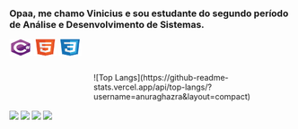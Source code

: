 ### Opaa, me chamo Vinicius e sou estudante do segundo período de Análise e Desenvolvimento de Sistemas.
<head>
 <link rel="stylesheet" href="https://cdn.jsdelivr.net/gh/devicons/devicon@v2.15.1/devicon.min.css">
 <link rel="stylesheet" href="https://cdn.jsdelivr.net/gh/devicons/devicon@v2.15.1/devicon.min.css">
 <link rel="stylesheet" href="https://cdn.jsdelivr.net/gh/devicons/devicon@v2.15.1/devicon.min.css">      
</head>
<div style= "display: inline_block">
 <img align="center" alt="Rafa-Csharp" height="30" width="40" src="https://raw.githubusercontent.com/devicons/devicon/master/icons/csharp/csharp-original.svg">
<img align="center" alt="Rafa-HTML" height="30" width="40" src="https://raw.githubusercontent.com/devicons/devicon/master/icons/html5/html5-original.svg">
 <img align="center" alt="Rafa-CSS" height="30" width="40" src="https://raw.githubusercontent.com/devicons/devicon/master/icons/css3/css3-original.svg">
</div>

##
<div style= "margin-left: 150px">
![Top Langs](https://github-readme-stats.vercel.app/api/top-langs/?username=anuraghazra&layout=compact)
</div>
<div style= display: inline_block><br>
 <a href="https://www.linkedin.com/in/vinicius-mello-739802229/" target="_blank"><img src="https://img.shields.io/badge/-LinkedIn-%230077B5?style=for-the-badge&logo=linkedin&logoColor=white" target="_blank"></a> 
 <a href = "mailto:viniciusferreiramello2004@gmail.com"><img src="https://img.shields.io/badge/-Gmail-%23333?style=for-the-badge&logo=gmail&logoColor=white" target="_blank"></a>
  <a href="https://www.instagram.com/viniciusfmelloo/" target="_blank"><img src="https://img.shields.io/badge/-Instagram-%23E4405F?style=for-the-badge&logo=instagram&logoColor=white" target="_blank"></a>
 <a href="https://discord.com/channels/@venelson#9979" target="_blank"><img src="https://img.shields.io/badge/Discord-7289DA?style=for-the-badge&logo=discord&logoColor=white" target="_blank"></a> 
</div>
